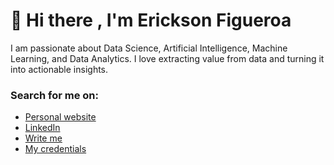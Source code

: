 # 🙋 Hi there , I'm Erickson Figueroa 
<p>I am passionate about Data Science, Artificial Intelligence, Machine Learning, and Data Analytics. I love extracting value from data and turning it into actionable insights.</p>

###  Search for me on:
- <a href= "#">Personal website</a>
- <a href="https://www.linkedin.com/in/erickson-figueroa/">LinkedIn</a>
- <a href="mailto:indetrd@gmail.com">Write me</a>
- <a href="https://www.credly.com/users/erickson-figueroa">My credentials</a>
